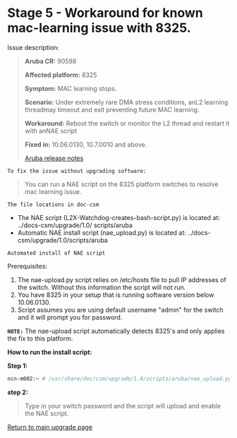 # Stage 5 - Workaround for known mac-learning issue with 8325.

Issue description:

> **Aruba CR:**          90598
>
> **Affected platform:** 8325
>
>**Symptom:**           MAC learning stops.
>
>**Scenario:**          Under extremely rare DMA stress conditions, anL2 learning threadmay     timeout and exit preventing future MAC learning.
>
>**Workaround:**        Reboot the switch or monitor the L2 thread and restart it with anNAE     script
>
>**Fixed in:**        10.06.0130, 10.7.0010 and above.
>
> [Aruba release notes](https://asp.arubanetworks.com/downloads;products=Aruba%20Switches;productSeries=Aruba%208325%20Switch%20Series)

`To fix the issue without upgrading software:`

 > You can run a NAE script on the 8325 platform switches to resolve mac learning issue.

`The file locations in doc-csm`

- The NAE script (L2X-Watchdog-creates-bash-script.py) is located at: ../docs-csm/upgrade/1.0/    scripts/aruba
- Automatic NAE install script (nae_upload.py) is located at: ../docs-csm/upgrade/1.0/scripts/aruba

`Automated install of NAE script`

Prerequisites:

1. The nae-upload.py script relies on /etc/hosts file to pull IP addresses of the switch. Without this information the script will not run.
2. You have 8325 in your setup that is running software version below 10.06.0130.
3. Script assumes you  are using default username "admin"  for the switch and it will prompt you for password.

**`NOTE:`** The nae-upload script automatically detects 8325's and only applies the fix to this platform.

**How to run the install script:**

**Step 1:**

```bash
ncn-m002:~ # /usr/share/doc/csm/upgrade/1.0/scripts/aruba/nae_upload.py
```

**step 2:**

> Type in your switch password and the script will upload and enable the NAE script.

[Return to main upgrade page](README.md)
